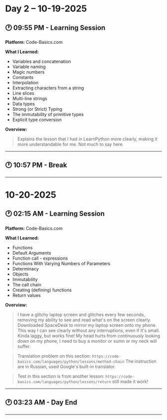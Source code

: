 # Day 2 – 10-19-2025

## 🕐 09:55 PM - Learning Session
**Platform:** Code-Basics.com

**What I Learned:**
- Variables and concatenation
- Variable naming
- Magic numbers
- Constants
- Interpolation
- Extracting characters from a string
- Line slices
- Multi-line strings
- Data types
- Strong (or Strict) Typing
- The immutability of primitive types
- Explicit type conversion

**Overview:**
> Explains the lesson that I had in LearnPython more clearly, making it more understandable for me. Not much to say here.

---

## 🕐 10:57 PM - Break

---

# 10-20-2025

## 🕐 02:15 AM - Learning Session

**Platform:** Code-Basics.com

**What I Learned:**
- Functions
- Default Arguments
- Function call - expressions
- Functions With Varying Numbers of Parameters
- Determinacy
- Objects
- Immutability
- The call chain
- Creating (defining) functions
- Return values

**Overview:**
> I have a glitchy laptop screen and glitches every few seconds, removing my ability to see and read what's on the screen clearly. Downloaded SpaceDesk to mirror my laptop screen onto my phone. This way I can see clearly without any interruptions, even if it's small. Kinda laggy, but works fine! My head hurts from continuously looking down on my phone, I need to buy a monitor or sumn or my neck will suffer.

> Translation problem on this section: `https://code-basics.com/languages/python/lessons/method-chain` The instruction are in Russian, used Google's built-in translator.

> Test in this section is from another lesson: `https://code-basics.com/languages/python/lessons/return` still made it work!

---

## 🕐 03:23 AM - Day End

---